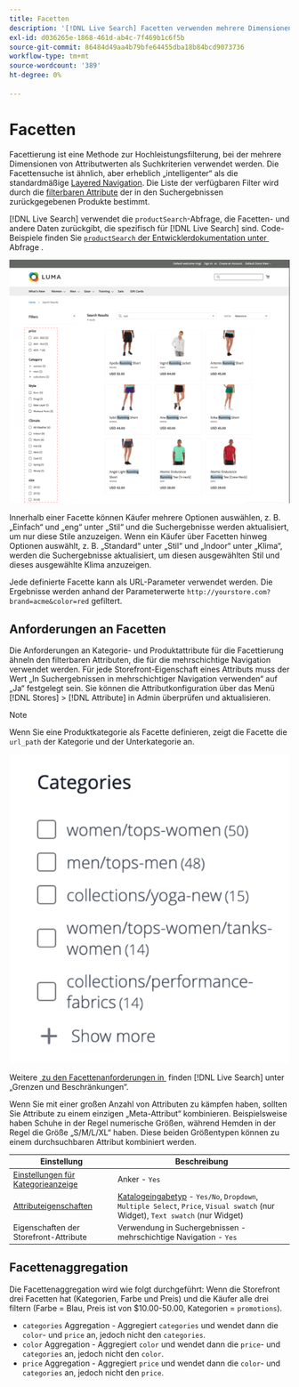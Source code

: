 ```yaml
---
title: Facetten
description: '[!DNL Live Search] Facetten verwenden mehrere Dimensionen von Attributwerten als Suchkriterien.'
exl-id: d036265e-1868-461d-ab4c-7f469b1c6f5b
source-git-commit: 86484d49aa4b79bfe64455dba18b84bcd9073736
workflow-type: tm+mt
source-wordcount: '389'
ht-degree: 0%

---
```


# Facetten

Facettierung ist eine Methode zur Hochleistungsfilterung, bei der mehrere Dimensionen von Attributwerten als Suchkriterien verwendet werden. Die Facettensuche ist ähnlich, aber erheblich „intelligenter“ als die standardmäßige [Layered Navigation](https://experienceleague.adobe.com/docs/commerce-admin/catalog/catalog/navigation/navigation-layered.html?lang=de). Die Liste der verfügbaren Filter wird durch die [filterbaren Attribute](https://experienceleague.adobe.com/docs/commerce-admin/catalog/catalog/navigation/navigation-layered.html?lang=de#filterable-attributes) der in den Suchergebnissen zurückgegebenen Produkte bestimmt.

[!DNL Live Search] verwendet die `productSearch`-Abfrage, die Facetten- und andere Daten zurückgibt, die spezifisch für [!DNL Live Search] sind. Code-Beispiele finden Sie [`productSearch` der Entwicklerdokumentation unter &#x200B;](https://developer.adobe.com/commerce/webapi/graphql/schema/live-search/queries/product-search/) Abfrage .

![Gefilterte Suchergebnisse](assets/storefront-search-results-run.png)

Innerhalb einer Facette können Käufer mehrere Optionen auswählen, z. B. „Einfach“ und „eng“ unter „Stil“ und die Suchergebnisse werden aktualisiert, um nur diese Stile anzuzeigen. Wenn ein Käufer über Facetten hinweg Optionen auswählt, z. B. „Standard“ unter „Stil“ und „Indoor“ unter „Klima“, werden die Suchergebnisse aktualisiert, um diesen ausgewählten Stil und dieses ausgewählte Klima anzuzeigen.

Jede definierte Facette kann als URL-Parameter verwendet werden. Die Ergebnisse werden anhand der Parameterwerte `http://yourstore.com?brand=acme&color=red` gefiltert.

## Anforderungen an Facetten

Die Anforderungen an Kategorie- und Produktattribute für die Facettierung ähneln den filterbaren Attributen, die für die mehrschichtige Navigation verwendet werden. Für jede Storefront-Eigenschaft eines Attributs muss der Wert „In Suchergebnissen in mehrschichtiger Navigation verwenden“ auf „Ja“ festgelegt sein. Sie können die Attributkonfiguration über das Menü [!DNL Stores] > [!DNL Attribute] in Admin überprüfen und aktualisieren.

>[!NOTE]
>
>Wenn Sie eine Produktkategorie als Facette definieren, zeigt die Facette die `url_path` der Kategorie und der Unterkategorie an.
>
>![Kategoriefacetten](assets/facet-category.png)

Weitere [&#x200B; zu den Facettenanforderungen in &#x200B;](./boundaries-limits.md#facets) finden [!DNL Live Search] unter „Grenzen und Beschränkungen“.

Wenn Sie mit einer großen Anzahl von Attributen zu kämpfen haben, sollten Sie Attribute zu einem einzigen „Meta-Attribut“ kombinieren. Beispielsweise haben Schuhe in der Regel numerische Größen, während Hemden in der Regel die Größe „S/M/L/XL“ haben. Diese beiden Größentypen können zu einem durchsuchbaren Attribut kombiniert werden.

| Einstellung | Beschreibung |
|--- |--- |
| [Einstellungen für Kategorieanzeige](https://experienceleague.adobe.com/docs/commerce-admin/catalog/categories/create/categories-display-settings.html?lang=de) | Anker - `Yes` |
| [Attributeigenschaften](https://experienceleague.adobe.com/docs/commerce-admin/catalog/product-attributes/create/attribute-product-create.html?lang=de) | [Katalogeingabetyp](https://experienceleague.adobe.com/docs/commerce-admin/catalog/product-attributes/attributes-input-types.html?lang=de) - `Yes/No`, `Dropdown`, `Multiple Select`, `Price`, `Visual swatch` (nur Widget), `Text swatch` (nur Widget) |
| Eigenschaften der Storefront-Attribute | Verwendung in Suchergebnissen - mehrschichtige Navigation - `Yes` |

## Facettenaggregation

Die Facettenaggregation wird wie folgt durchgeführt: Wenn die Storefront drei Facetten hat (Kategorien, Farbe und Preis) und die Käufer alle drei filtern (Farbe = Blau, Preis ist von $10.00-50.00, Kategorien = `promotions`).

* `categories` Aggregation - Aggregiert `categories` und wendet dann die `color`- und `price` an, jedoch nicht den `categories`.
* `color` Aggregation - Aggregiert `color` und wendet dann die `price`- und `categories` an, jedoch nicht den `color`.
* `price` Aggregation - Aggregiert `price` und wendet dann die `color`- und `categories` an, jedoch nicht den `price`.
